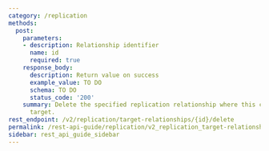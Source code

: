```yaml
---
category: /replication
methods:
  post:
    parameters:
    - description: Relationship identifier
      name: id
      required: true
    response_body:
      description: Return value on success
      example_value: TO DO
      schema: TO DO
      status_code: '200'
    summary: Delete the specified replication relationship where this cluster is the
      target.
rest_endpoint: /v2/replication/target-relationships/{id}/delete
permalink: /rest-api-guide/replication/v2_replication_target-relationships__id_delete.html
sidebar: rest_api_guide_sidebar
---
```

